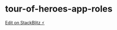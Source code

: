# tour-of-heroes-app-roles

[Edit on StackBlitz ⚡️](https://stackblitz.com/edit/tour-of-heroes-app-roles)